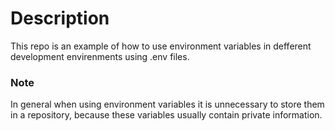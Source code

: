 # Description
This repo is an example of how to use environment variables in defferent development envirenments using .env files.

### Note
In general when using environment variables it is unnecessary to store them in a repository, because these variables usually contain private information.